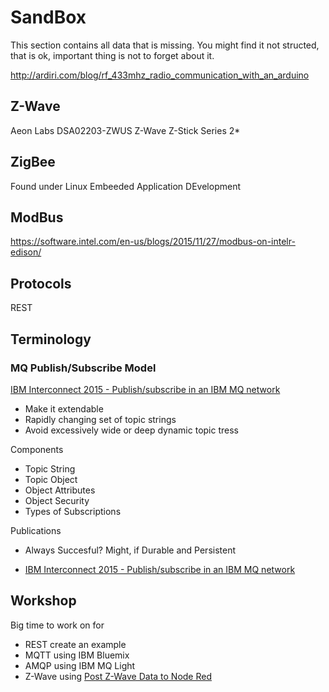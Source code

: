 SandBox
==

This section contains all data that is missing. You might find it not structed, that is ok, important thing is not to forget about it.

http://ardiri.com/blog/rf_433mhz_radio_communication_with_an_arduino

## Z-Wave

Aeon Labs DSA02203-ZWUS Z-Wave Z-Stick Series 2*

## ZigBee

Found under Linux Embeeded Application DEvelopment

## ModBus

https://software.intel.com/en-us/blogs/2015/11/27/modbus-on-intelr-edison/

## Protocols

REST

## Terminology

### MQ Publish/Subscribe Model

[IBM Interconnect 2015 - Publish/subscribe in an IBM MQ network ](https://www.youtube.com/watch?v=iBq3oUBZ-9s)

- Make it extendable
- Rapidly changing set of topic strings
- Avoid excessively wide or deep dynamic topic tress

Components

- Topic String
- Topic Object
- Object Attributes
- Object Security
- Types of Subscriptions

Publications

- Always Succesful? Might, if Durable and Persistent

- [IBM Interconnect 2015 - Publish/subscribe in an IBM MQ network ](https://www.youtube.com/watch?v=iBq3oUBZ-9s)

## Workshop

Big time to work on for

- REST create an example
- MQTT using IBM Bluemix
- AMQP using IBM MQ Light
- Z-Wave using [Post Z-Wave Data to Node Red](https://www.ibm.com/developerworks/community/blogs/cee6c09c-a315-4b04-ad14-57d6a60fa8bb/entry/post_z_wave_data_to_node_red?lang=en)